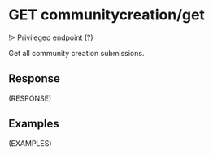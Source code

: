 # <span class="badge badge-light">GET</span> <span class="badge badge-light">communitycreation/get</span>

!> Privileged endpoint ([?](privileged.md))

Get all community creation submissions.



## Response

(RESPONSE)

## Examples

(EXAMPLES)
